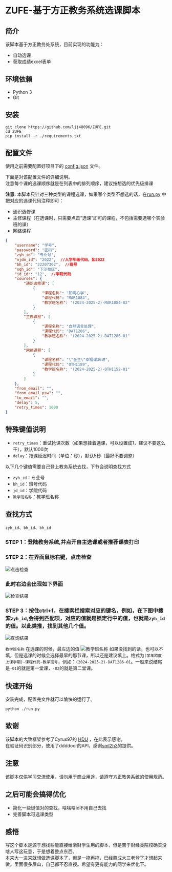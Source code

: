 # ZUFE-基于方正教务系统选课脚本

## 简介

该脚本基于方正教务处系统，目前实现的功能为：

- 自动选课
- 获取成绩excel表单

## 环境依赖

- Python 3
- Git

## 安装

```
git clone https://github.com/ljj48096/ZUFE.git
cd ZUFE
pip install -r ./requirements.txt
```

## 配置文件

使用之前需要配置好项目下的 [config.json](./config.json) 文件。

下面是对该配置文件的详细说明。  
注意每个课的选课顺序就是在列表中的排列顺序，建议按想选的优先级排课

**注意:**
本脚本只针对三种类型的课程选课，如果哪个类型不想选的话，在[run.py](./run.py) 中把对应的选课代码注释即可：

- 通识选修课
- 主修课程（在选课时，只需要点击“选课”即可的课程，不包括需要选哪个实验班的课）
- 网络课程  

```json
{
    "username": "学号",
    "password": "密码",
    "zyh_id": "专业号",
    "njdm_id": "2022",  //入学年级代码，如2022
    "bh_id": "22207302",  //班号
    "xqh_id": "下沙校区", 
    "jd_id": "12",  //学院代码
    "courses": {
        "通识选修课": [
            {
                "课程名称": "阳明心学",
                "课程代码": "MAR1084",
                "教学班名称": "(2024-2025-2)-MAR1084-02"
            }
        ],
        "主修课程": [
            {
                "课程名称": "自然语言处理",
                "课程代码": "DAT1286",
                "教学班名称": "(2024-2025-2)-DAT1286-01"
            }
        ],
        "网络课程": [
            {
                "课程名称": "\"金生\"幸福课36讲", 
                "课程代码": "OTH1189",
                "教学班名称": "(2024-2025-2)-OTH1152-01"
            }
        ]
    },
    "from_email": "",
    "from_email_psw": "",
    "to_email": "",
    "delay": 5,
    "retry_times": 1000
}
```

## 特殊键值说明

- `retry_times`：重试抢课次数（如果想挂着选课，可以设置成1，建议不要这么干），默认1000次
- `delay`：抢课延迟时间（单位：秒），默认5秒（最好不要调整）  
  
以下几个键值需要自己登上教务系统去找，下节会说明查找方式

- `zyh_id`：专业号
- `bh_id`：班号代码
- `jd_id`：学院代码
- `教学班名称`：教学班名称

## 查找方式

`zyh_id`、`bh_id`、`bh_id`  

### **STEP 1**：登陆教务系统,并点开**自主选课**或者**推荐课表打印**  

### **STEP 2**：在界面鼠标右键，点击检查  

![点击检查](pic/点击检查.png)  

### 此时右边会出现如下界面  

![检查结果](pic/检查窗口.png)  

### **STEP 3**：按住ctrl+f，在搜索栏搜索对应的键名，例如，在下图中搜索`zyh_id`,会得到匹配项，对应的值就是锁定行中的值，也就是`zyh_id`的值。以此类推，找到其他几个值。  

![查询结果](pic/结果图.png)  

`教学班名称`
在选课的时候，最左边的值
![教学班名称](pic/教学班.png)
如果没找到的话，也可以不填，但是选课的时候会选择最早的那节课，所以还是建议填上。格式为`(学年跨度-上课学期)-课程代码-教学班号`，例如：`(2024-2025-2)-DAT1286-01`。一般来说结尾是`-01`的就是第一堂课，`-02`的就是第二堂课。

## 快速开始

安装完成，配置完文件就可以愉快的运行了。  

```
python ./run.py  
```

## 致谢

该脚本的大致框架参考了Cyrus97的 [HDU](https://github.com/Cyrus97) ，在此表示感谢。  
在验证码识别部分，使用了ddddocr的API，感谢[sml2h3](https://github.com/sml2h3/ddddocr)的提供。

## 注意

该脚本仅供学习交流使用，请勿用于商业用途，请遵守方正教务系统的使用规范。

## 之后可能会搞得优化

- 简化一些键值对的查找，啥啥啥id不用自己去找
- 完善脚本可选课类型

## 感悟

写这个脚本是源于想找些能直接给浙财学生用的脚本，但是苦于财经类院校确实没啥人写这玩意，于是想着整点东西。  
本来大一进来就想做选课脚本了，但是一拖再拖，已经熬成大三老登了才想起来做。里面很多屎山，自己都不忍直视。希望有更有能力的同学来优化下。
